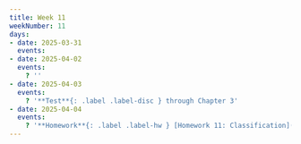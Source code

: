 ```yaml
---
title: Week 11
weekNumber: 11
days:
- date: 2025-03-31
  events:
- date: 2025-04-02
  events:
    ? ''
- date: 2025-04-03
  events:
    ? '**Test**{: .label .label-disc } through Chapter 3'
- date: 2025-04-04
  events:
    ? '**Homework**{: .label .label-hw } [Homework 11: Classification](https://jupyterhub.academic.kube.ohio.edu/hub/user-redirect/git-pull?repo=https%3A%2F%2Fgithub.com%2Fdata-ohio%2FMATH2530_Spring24-25&urlpath=lab%2Ftree%2FMATH2530_Spring24-25%2Fhw%2Fhw11%2Fhw11.ipynb&branch=main)'
---
```

